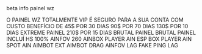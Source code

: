 <html>
  <title>
    INFORMAÇÃO DO PAINEL
  </title>
  beta info painel wz


  O PAINEL WZ TOTALMENTE VIP É SEGURO PARA A SUA CONTA COM CUSTO BENEFÍCIO DE 
  45$ POR 30 DIAS
  90$ POR 70 DIAS
  130$ POR 10 DIAS EXTREME PAINEL
  210$ POR 15 DIAS BRUTAL PAINEL
   BRUTAL PAINEL INCLUÍ 
   HS 100%
   AINFOV 260
   AINBOX PLAYER
   AIN ESP BOX PLAYER
   AIN SPOT 
   AIN AIMBOT EXT
   AIMBOT DRAG
   AINFOV LAG
   FAKE PING LAG
   
</html>
